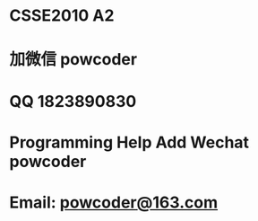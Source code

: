# CSSE2010 A2
# 加微信 powcoder

# QQ 1823890830

# Programming Help Add Wechat powcoder

# Email: powcoder@163.com

